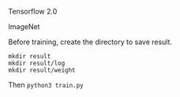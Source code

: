 Tensorflow 2.0

ImageNet

Before training, create the directory to save result.

```
mkdir result
mkdir result/log
mkdir result/weight
```

Then `python3 train.py`